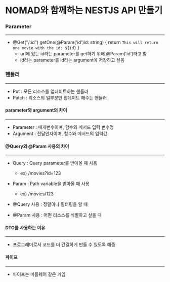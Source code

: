 # NOMAD와 함께하는 NESTJS API 만들기

### Parameter

---

- @Get("/:id")
  getOne(@Param('id')id: string) {
  return `This will return one movie with the id: ${id}`
  }
  - url에 있는 id라는 parameter를 get하기 위해 @Param('id')라고 함
  - id라는 parameter를 id라는 argument에 저장하고 싶음

### 핸들러

---

- Put : 모든 리소스를 업데이트하는 핸들러
- Patch : 리소스의 일부분만 업데이트 해주는 핸들러

#### parameter와 argument의 차이

---

- Parameter : 매개변수이며, 함수와 메서드 입력 변수명
- Argument : 전달인자이며, 함수와 메서드의 입력값

#### @Query와 @Param 사용의 차이

---

- Query : Query parameter를 받아올 때 사용

  - ex) /movies?id=123

- Param : Path variable을 받아올 때 사용

  - ex) /movies/123

- @Query 사용 : 정렬이나 필터링을 할 때
- @Param 사용 : 어떤 리소스를 식별하고 싶을 때

#### DTO를 사용하는 이유

---

- 프로그래머로서 코드를 더 간결하게 만들 수 있도록 해줌

#### 파이프

---

- 파이프는 미들웨어 같은 거임
